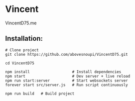 # Vincent

VincentD75.me


## Installation: 
```
# Clone project
git clone https://github.com/abovesnoupi/VincentD75.git

cd VincentD75

npm install                   # Install dependencies
npm start                     # Dev server + live reload
npm run start:server          # Start websockets server
forever start src/server.js   # Run script continuously
```

```
npm run build   # Build project
```
